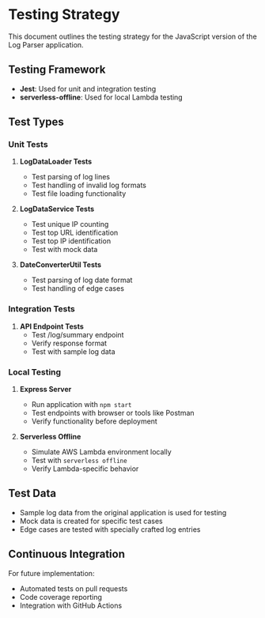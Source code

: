 # Testing Strategy

This document outlines the testing strategy for the JavaScript version of the Log Parser application.

## Testing Framework

- **Jest**: Used for unit and integration testing
- **serverless-offline**: Used for local Lambda testing

## Test Types

### Unit Tests

1. **LogDataLoader Tests**
   - Test parsing of log lines
   - Test handling of invalid log formats
   - Test file loading functionality

2. **LogDataService Tests**
   - Test unique IP counting
   - Test top URL identification
   - Test top IP identification
   - Test with mock data

3. **DateConverterUtil Tests**
   - Test parsing of log date format
   - Test handling of edge cases

### Integration Tests

1. **API Endpoint Tests**
   - Test /log/summary endpoint
   - Verify response format
   - Test with sample log data

### Local Testing

1. **Express Server**
   - Run application with `npm start`
   - Test endpoints with browser or tools like Postman
   - Verify functionality before deployment

2. **Serverless Offline**
   - Simulate AWS Lambda environment locally
   - Test with `serverless offline`
   - Verify Lambda-specific behavior

## Test Data

- Sample log data from the original application is used for testing
- Mock data is created for specific test cases
- Edge cases are tested with specially crafted log entries

## Continuous Integration

For future implementation:
- Automated tests on pull requests
- Code coverage reporting
- Integration with GitHub Actions
